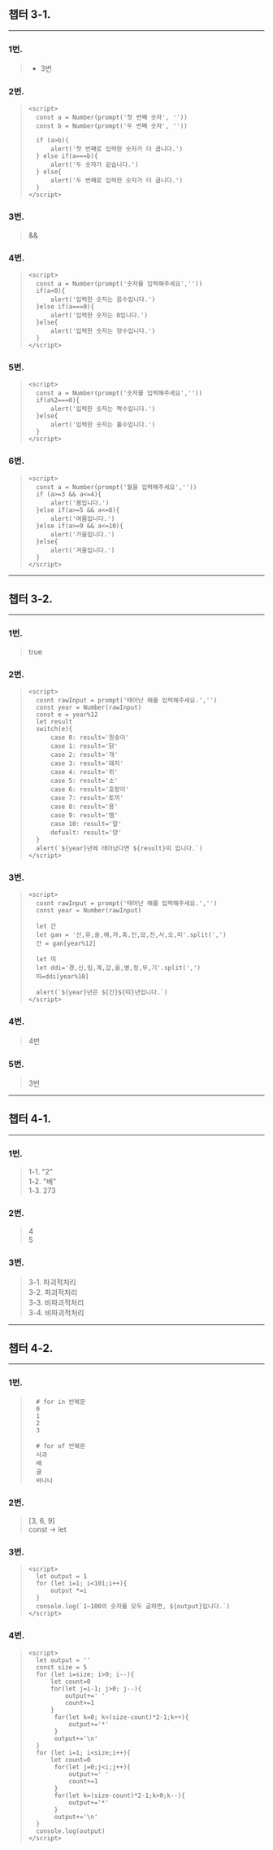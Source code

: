 ## 챕터 3-1.
<hr/>

### 1번.
>* 3번

### 2번.
>``` 
><script>
>   const a = Number(prompt('첫 번째 숫자', ''))
>   const b = Number(prompt('두 번째 숫자', ''))
> 
>   if (a>b){
>       alert('첫 번째로 입력한 숫자가 더 큽니다.')
>   } else if(a===b){
>       alert('두 숫자가 같습니다.')
>   } else{
>       alert('두 번째로 입력한 숫자가 더 큽니다.')   
>   }
></script>
>```

### 3번.
> &&

### 4번.
>```
><script>
>   const a = Number(prompt('숫자를 입력해주세요',''))
>   if(a<0){
>       alert('입력한 숫자는 음수입니다.')
>   }else if(a===0){
>       alert('입력한 숫자는 0입니다.')
>   }else{
>       alert('입력한 숫자는 양수입니다.')
>   }
></script>
>```

### 5번.
>```
><script>
>   const a = Number(prompt('숫자를 입력해주세요',''))   
>   if(a%2===0){
>       alert('입력한 숫자는 짝수입니다.')
>   }else{
>       alert('입력한 숫자는 홀수입니다.')
>   }
></script>
>```


### 6번.
>```
><script>
>   const a = Number(prompt('월을 입력해주세요',''))   
>   if (a>=3 && a<=4){
>       alert('봄입니다.')
>   }else if(a>=5 && a<=8){
>       alert('여름입니다.')
>   }else if(a>=9 && a<=10){
>       alert('가을입니다.')
>   }else{
>       alert('겨울입니다.')
>   }
></script>
>```

<hr/>

## 챕터 3-2.
<hr/>

### 1번.
> true

### 2번.
>```
><script>
>   cosnt rawInput = prompt('태어난 해를 입력해주세요.','')
>   const year = Number(rawInput)
>   const e = year%12
>   let result
>   switch(e){
>       case 0: result='원숭이'
>       case 1: result='닭'
>       case 2: result='개'
>       case 3: result='돼지'
>       case 4: result='쥐'
>       case 5: result='소'
>       case 6: result='호랑이'
>       case 7: result='토끼'
>       case 8: result='용'
>       case 9: result='뱀'
>       case 10: result='말'
>       defualt: result='양'
>   }
>   alert(`${year}년에 태어났다면 ${result}띠 입니다.`)
></script>
>```

### 3번.
>```
><script>
>   cosnt rawInput = prompt('태어난 해를 입력해주세요.','')
>   const year = Number(rawInput)
>   
>   let 간
>   let gan = '신,유,술,해,자,축,인,묘,진,사,오,미'.split(',')
>   간 = gan[year%12]
>
>   let 띠
>   let ddi='경,신,임,계,갑,을,병,정,무,기'.split(',')
>   띠=ddi[year%10]
>   
>   alert(`${year}년은 ${간}${띠}년입니다.`)
></script>
>```


### 4번.
> 4번

### 5번.
> 3번

<hr/>

## 챕터 4-1.
<hr/>

### 1번. 
> 1-1. "2"   
> 1-2. "배"   
> 1-3. 273

### 2번.
> 4   
> 5

### 3번.
> 3-1. 파괴적처리   
> 3-2. 파괴적처리   
> 3-3. 비파괴적처리   
> 3-4. 비파괴적처리
<hr/>

## 챕터 4-2.
<hr/>

### 1번.
> ```
>   # for in 반복문
>   0
>   1
>   2
>   3
>   
>   # for of 반복문
>   사과
>   배
>   귤
>   바나나
> ```

### 2번.
>[3, 6, 9]   
>const -> let

### 3번.
>```
><script>
>   let output = 1
>   for (let i=1; i<101;i++){
>       output *=i
>   }
>   console.log(`1~100의 숫자를 모두 곱하면, ${output}입니다.`)
></script>
>```

### 4번.
>```
><script>
>   let output = ''
>   const size = 5
>   for (let i=size; i>0; i--){
>       let count=0
>       for(let j=i-1; j>0; j--){
>           output+=' '
>           count+=1
>       }
>        for(let k=0; k<(size-count)*2-1;k++){
>            output+='*'
>        }
>        output+='\n'
>   }
>   for (let i=1; i<size;i++){
>       let count=0
>        for(let j=0;j<i;j++){
>            output+=' '
>            count+=1
>        }
>        for(let k=(size-count)*2-1;k>0;k--){
>            output+='*'
>        }
>        output+='\n'
>   }
>   console.log(output)
></script>
>```